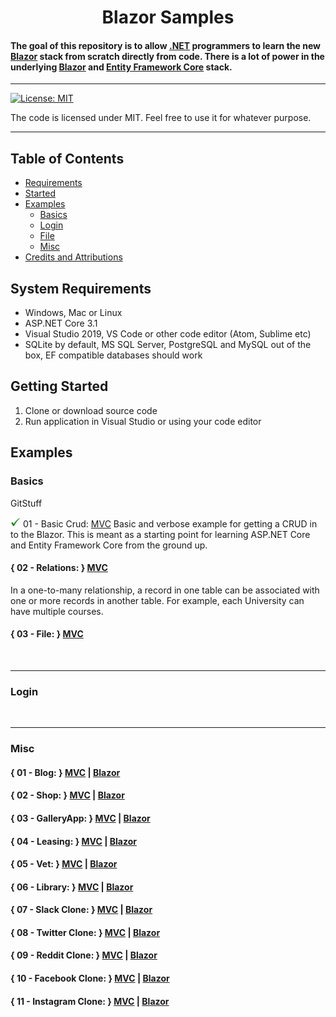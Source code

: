 # 

<h1 align="center">
   Blazor Samples
  <br>
  
  #### The goal of this repository is to allow [.NET](https://dotnet.microsoft.com/) programmers to learn the new [Blazor](https://dotnet.microsoft.com/apps/aspnet/web-apps/blazor) stack from scratch directly from code. There is a lot of power in the underlying [Blazor](https://dotnet.microsoft.com/apps/aspnet/web-apps/blazor) and [Entity Framework Core](https://docs.microsoft.com/en-us/ef/) stack.
  
</h1>

<hr>


[![License: MIT](https://img.shields.io/badge/License-MIT-yellow.svg)](https://github.com/FaberSanZ/Blazor-Samples/blob/master/LICENSE)

The code is licensed under MIT. Feel free to use it for whatever purpose.

<hr>

## Table of Contents
+ [Requirements](#Requirements)
+ [Started](#Started)
+ [Examples](#Examples)
    + [Basics](#Basics)
    + [Login](#Login)
    + [File](#File)
    + [Misc](#Misc)
+ [Credits and Attributions](#CreditsAttributions)



## <a name="Requirements"></a> System Requirements

* Windows, Mac or Linux
* ASP.NET Core 3.1
* Visual Studio 2019, VS Code or other code editor (Atom, Sublime etc)
* SQLite by default, MS SQL Server, PostgreSQL and MySQL out of the box, EF compatible databases should work


## <a name="Started"></a> Getting Started

1. Clone or download source code
2. Run application in Visual Studio or using your code editor




## <a name="Examples"></a> Examples

### <a name="Basics"></a> Basics

GitStuff


<img src="GitStuff/tick.png" width="16" height="16"> 01 - Basic Crud: [MVC](https://github.com/FaberSanZ/ASP.NET-Core-Samples/tree/master/Src/MVC/Crud) 
Basic and verbose example for getting a CRUD in to the Blazor. This is meant as a starting 
point for learning ASP.NET Core and Entity Framework Core from the ground up. 
 

#### { 02 - Relations: } [MVC](https://github.com/FaberSanZ/ASP.NET-Core-Samples/tree/master/Src/MVC/Relations) 
In a one-to-many relationship, a record in one table can be associated with one or more records 
in another table. For example, each University can have multiple courses. 
 

#### { 03 - File: } [MVC](https://github.com/FaberSanZ/ASP.NET-Core-Samples/tree/master/Src/MVC/Relations) 



<br />
<hr />



### <a name="Login"></a> Login

<br />
<hr />

### <a name="Misc"></a> Misc

#### { 01 - Blog: } [MVC](https://github.com/FaberSanZ/ASP.NET-Core-Samples/tree/master/Src/MVC/Relations) | [Blazor]() 


#### { 02 - Shop: } [MVC](https://github.com/FaberSanZ/ASP.NET-Core-Samples/tree/master/Src/MVC/Relations) | [Blazor]() 


#### { 03 - GalleryApp: } [MVC](https://github.com/FaberSanZ/ASP.NET-Core-Samples/tree/master/Src/MVC/Relations) | [Blazor]() 


#### { 04 - Leasing: } [MVC](https://github.com/FaberSanZ/ASP.NET-Core-Samples/tree/master/Src/MVC/Relations) | [Blazor]() 


#### { 05 - Vet: } [MVC](https://github.com/FaberSanZ/ASP.NET-Core-Samples/tree/master/Src/MVC/Relations) | [Blazor]() 


#### { 06 - Library: } [MVC](https://github.com/FaberSanZ/ASP.NET-Core-Samples/tree/master/Src/MVC/Relations) | [Blazor]() 


#### { 07 - Slack Clone: } [MVC](https://github.com/FaberSanZ/ASP.NET-Core-Samples/tree/master/Src/MVC/Relations) | [Blazor]() 


#### { 08 - Twitter Clone: } [MVC](https://github.com/FaberSanZ/ASP.NET-Core-Samples/tree/master/Src/MVC/Relations) | [Blazor]() 


#### { 09 - Reddit Clone: } [MVC](https://github.com/FaberSanZ/ASP.NET-Core-Samples/tree/master/Src/MVC/Relations) | [Blazor]() 


#### { 10 - Facebook Clone: } [MVC](https://github.com/FaberSanZ/ASP.NET-Core-Samples/tree/master/Src/MVC/Relations) | [Blazor]() 


#### { 11 - Instagram Clone: } [MVC](https://github.com/FaberSanZ/ASP.NET-Core-Samples/tree/master/Src/MVC/Relations) | [Blazor]() 



